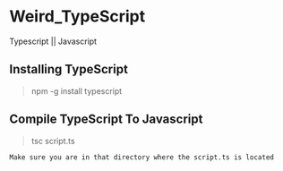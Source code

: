# Weird_TypeScript
Typescript || Javascript


## Installing TypeScript

> npm -g install typescript

## Compile TypeScript To Javascript

> tsc script.ts

``
Make sure you are in that directory where the script.ts is located
``
